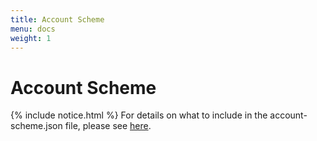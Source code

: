 ```yaml
---
title: Account Scheme
menu: docs
weight: 1
---
```


# Account Scheme
{% include notice.html %}
For details on what to include in the account-scheme.json file, please see [here](/cdflow/reference/account-scheme-json).
